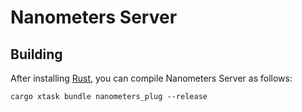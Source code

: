 # Nanometers Server

## Building

After installing [Rust](https://rustup.rs/), you can compile Nanometers Server as follows:

```shell
cargo xtask bundle nanometers_plug --release
```
